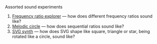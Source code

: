 Assorted sound experiments

1. [Frequency ratio explorer](https://dfcreative.github.io/audio-experiment/ratio-explorer) — how does different frequency ratios sound like?
1. [Melodic circle](https://dfcreative.github.io/audio-experiment/mel-circle) — how does sequential ratios sound like?
1. [SVG synth](https://dfcreative.github.io/audio-experiment/svgsynth) — how does SVG shape like square, triangle or star, being rotated like a circle, sound like?
